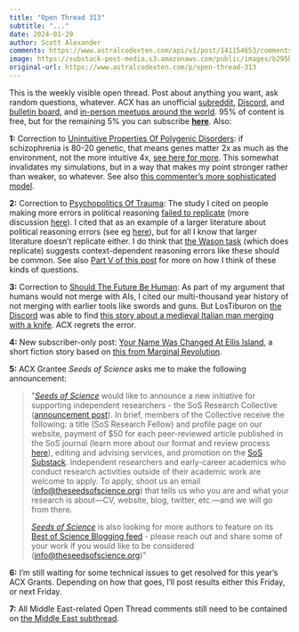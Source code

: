 ```yaml
---
title: "Open Thread 313"
subtitle: "..."
date: 2024-01-29
author: Scott Alexander
comments: https://www.astralcodexten.com/api/v1/post/141154653/comments?&all_comments=true
image: https://substack-post-media.s3.amazonaws.com/public/images/b295bcdb-a6ae-4a5e-9e98-98415ac6fd5b_251x255.png
original-url: https://www.astralcodexten.com/p/open-thread-313
---
```

This is the weekly visible open thread. Post about anything you want, ask random questions, whatever. ACX has an unofficial [subreddit](https://www.reddit.com/r/slatestarcodex/), [Discord](https://discord.gg/RTKtdut), and [bulletin board](https://www.datasecretslox.com/index.php), and [in-person meetups around the world](https://www.lesswrong.com/community?filters%5B0%5D=SSC). 95% of content is free, but for the remaining 5% you can subscribe **[here](https://astralcodexten.substack.com/subscribe?)**. Also:

**1:** Correction to [Unintuitive Properties Of Polygenic Disorders](/p/some-unintuitive-properties-of-polygenic): if schizophrenia is 80-20 genetic, that means genes matter 2x as much as the environment, not the more intuitive 4x, [see here for more](/p/some-unintuitive-properties-of-polygenic/comment/48011469). This somewhat invalidates my simulations, but in a way that makes my point stronger rather than weaker, so whatever. See also [this commenter’s more sophisticated model](/p/some-unintuitive-properties-of-polygenic/comment/48056811).

**2:** Correction to [Psychopolitics Of Trauma](/p/the-psychopolitics-of-trauma): The study I cited on people making more errors in political reasoning [failed to replicate](/p/the-psychopolitics-of-trauma/comment/48053016) (more discussion [here](https://twitter.com/cremieuxrecueil/status/1750721484773888174)). I cited that as an example of a larger literature about political reasoning errors (see eg [here](https://www.cambridge.org/core/journals/british-journal-of-political-science/article/role-of-evidence-in-politics-motivated-reasoning-and-persuasion-among-politicians/6813A080C058E1BB4920661FF60BED6F)), but for all I know that larger literature doesn’t replicate either. I do think that [the Wason task](https://en.wikipedia.org/wiki/Wason_selection_task) (which does replicate) suggests context-dependent reasoning errors like these should be common. See also [Part V of this post](/p/on-hreha-on-behavioral-economics) for more on how I think of these kinds of questions.

**3:** Correction to [Should The Future Be Human](/p/should-the-future-be-human): As part of my argument that humans would not merge with AIs, I cited our multi-thousand year history of not merging with earlier tools like swords and guns. But LosTiburon on [the Discord](https://discord.com/invite/RTKtdut) was able to find [this story about a medieval Italian man merging with a knife](https://www.sciencealert.com/a-medieval-italian-man-replaced-his-amputated-hand-with-a-knife). ACX regrets the error.

**4:** New subscriber-only post: [Your Name Was Changed At Ellis Island](/p/your-name-was-changed-at-ellis-island), a short fiction story based on [this from Marginal Revolution](https://marginalrevolution.com/marginalrevolution/2024/01/no-ones-name-was-changed-at-ellis-island.html).

**5:** ACX Grantee _Seeds of Science_ asks me to make the following announcement:

> "_[Seeds of Science](http://theseedsofscience.org/)_ would like to announce a new initiative for supporting independent researchers - the SoS Research Collective ([announcement post](https://www.theseedsofscience.pub/p/announcing-the-sos-research-collective)). In brief, members of the Collective receive the following: a title (SoS Research Fellow) and profile page on our website, payment of $50 for each peer-reviewed article published in the SoS journal (learn more about our format and review process [here](https://www.theseedsofscience.org/howtopublish)), editing and advising services, and promotion on the [SoS Substack](https://www.theseedsofscience.pub/). Independent researchers and early-career academics who conduct research activities outside of their academic work are welcome to apply. To apply, shoot us an email ([info@theseedsofscience.org](mailto:info@theseedsofscience.org)) that tells us who you are and what your research is about—CV, website, blog, twitter, etc.—and we will go from there.   
> 
> 
> _[Seeds of Science](https://www.theseedsofscience.org/)_ is also looking for more authors to feature on its [Best of Science Blogging feed](https://www.theseedsofscience.pub/s/the-best-of-science-blogging) \- please reach out and share some of your work if you would like to be considered ([info@theseedsofscience.org](http://info@theseedsofscience.org))"

**6:** I’m still waiting for some technical issues to get resolved for this year’s ACX Grants. Depending on how that goes, I’ll post results either this Friday, or next Friday.

**7:** All Middle East-related Open Thread comments still need to be contained on [the Middle East subthread](/p/open-thread-313/comment/48369120).
